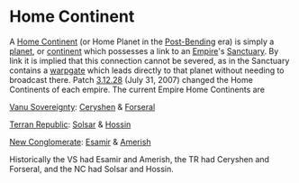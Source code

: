 # Home Continent

A [Home Continent](Home_Continent.md) (or Home Planet in the
[Post-Bending](../terminology/The_Bending.md) era) is simply a [planet](Planet.md), or
[continent](../locations/Continent.md) which possesses a link to an
[Empire](../terminology/Empire.md)'s [Sanctuary](../locations/Sanctuary.md). By
link it is implied that this connection cannot be severed, as in the Sanctuary
contains a [warpgate](Warpgate.md) which leads directly to that planet without
needing to broadcast there. Patch [3.12.28](../patches/3.12.28.md) (July
31, 2007) changed the Home Continents of each empire. The current Empire Home
Continents are

[Vanu Sovereignty](../factions/Vanu_Sovereignty.md): [Ceryshen](Ceryshen.md) &
[Forseral](Forseral.md)

[Terran Republic](../factions/Terran_Republic.md): [Solsar](Solsar.md) &
[Hossin](Hossin.md)

[New Conglomerate](../factions/New_Conglomerate.md): [Esamir](Esamir.md) &
[Amerish](Amerish.md)

Historically the VS had Esamir and Amerish, the TR had Ceryshen and Forseral,
and the NC had Solsar and Hossin.
